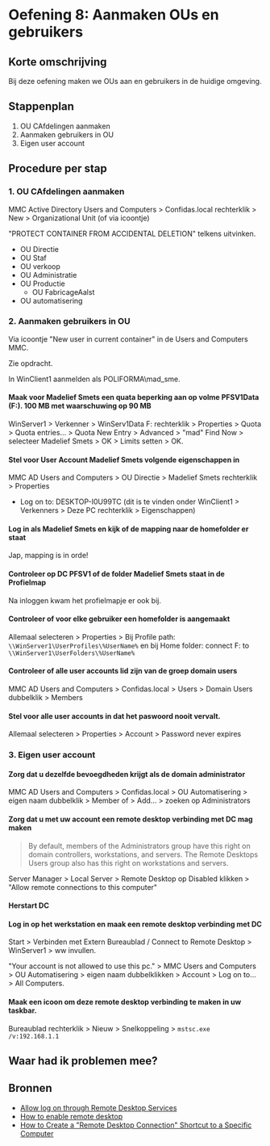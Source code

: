 # Oefening 8: Aanmaken OUs en gebruikers

## Korte omschrijving

Bij deze oefening maken we OUs aan en gebruikers in de huidige omgeving. 

## Stappenplan

1. OU CAfdelingen aanmaken
2. Aanmaken gebruikers in OU
3. Eigen user account

## Procedure per stap

### 1. OU CAfdelingen aanmaken

MMC Active Directory Users and Computers > Confidas.local rechterklik > New > Organizational Unit (of via icoontje)

"PROTECT CONTAINER FROM ACCIDENTAL DELETION" telkens uitvinken. 

- OU Directie 
- OU Staf 
- OU verkoop 
- OU Administratie 
- OU Productie  
    - OU FabricageAalst 
- OU automatisering 

### 2. Aanmaken gebruikers in OU

Via icoontje "New user in current container" in de Users and Computers MMC. 

Zie opdracht. 

In WinClient1 aanmelden als POLIFORMA\mad_sme. 

#### Maak voor Madelief Smets een quata beperking aan op volme PFSV1Data (F:). 100 MB met waarschuwing op 90 MB 

WinServer1 > Verkenner > WinServ1Data F: rechterklik > Properties > Quota > Quota entries... > Quota New Entry > Advanced > "mad" Find Now > selecteer Madelief Smets > OK > Limits setten > OK. 

#### Stel voor User Account Madelief Smets volgende eigenschappen in 

MMC AD Users and Computers > OU Directie > Madelief Smets rechterklik > Properties

- Log on to: DESKTOP-I0U99TC (dit is te vinden onder WinClient1 > Verkenners > Deze PC rechterklik > Eigenschappen)

#### Log in als Madelief Smets en kijk of de mapping naar de homefolder er staat 

Jap, mapping is in orde!

#### Controleer op DC PFSV1 of de folder Madelief Smets staat in de Profielmap 

Na inloggen kwam het profielmapje er ook bij. 

#### Controleer of voor elke gebruiker een homefolder is aangemaakt 

Allemaal selecteren > Properties > Bij Profile path: `\\WinServer1\UserProfiles\%UserName%` en bij Home folder: connect F: to `\\WinServer1\UserFolders\%UserName%`

#### Controleer of alle user accounts lid zijn van de groep domain users 

MMC AD Users and Computers > Confidas.local > Users > Domain Users dubbelklik > Members 

#### Stel voor alle user accounts in dat het paswoord nooit vervalt.  

Allemaal selecteren > Properties > Account > Password never expires

### 3. Eigen user account

#### Zorg dat u dezelfde bevoegdheden krijgt als de domain administrator 

MMC AD Users and Computers > Confidas.local > OU Automatisering > eigen naam dubbelklik > Member of > Add... > zoeken op Administrators

#### Zorg dat u met uw account een remote desktop verbinding met DC mag maken 

> By default, members of the Administrators group have this right on domain controllers, workstations, and servers. The Remote Desktops Users group also has this right on workstations and servers.

Server Manager > Local Server > Remote Desktop op Disabled klikken > "Allow remote connections to this computer"

#### Herstart DC

#### Log in op het werkstation en maak een remote desktop verbinding met DC 

Start > Verbinden met Extern Bureaublad / Connect to Remote Desktop > WinServer1 > ww invullen. 

"Your account is not allowed to use this pc." > MMC Users and Computers > OU Automatisering > eigen naam dubbelklikken > Account > Log on to... > All Computers. 

#### Maak een icoon om deze remote desktop verbinding te maken in uw taskbar.

Bureaublad rechterklik > Nieuw > Snelkoppeling > `mstsc.exe /v:192.168.1.1`

## Waar had ik problemen mee?

## Bronnen

- [Allow log on through Remote Desktop Services](https://technet.microsoft.com/en-us/library/dn221985.aspx)
- [How to enable remote desktop](https://www.rootusers.com/how-to-enable-remote-desktop-in-windows-server-2016/)
- [How to Create a "Remote Desktop Connection" Shortcut to a Specific Computer](https://www.sevenforums.com/tutorials/149790-remote-desktop-connection-shortcut-create-specific-computer.html)